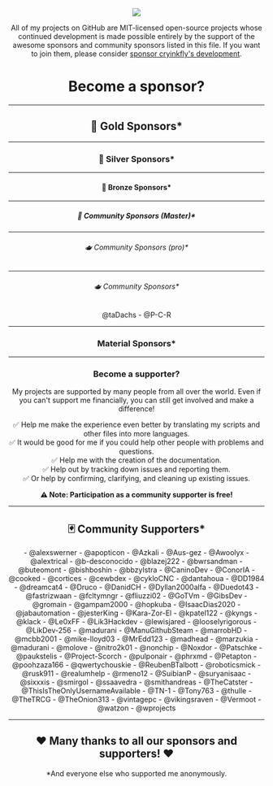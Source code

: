 <p align="center">
<img align="center" src="https://user-images.githubusercontent.com/79079633/173059590-67798395-0798-44ec-a878-6a24c91a4c26.png">
</p>

<p align="center">
All of my projects on GitHub are MIT-licensed open-source projects whose continued development is made possible entirely by the support of the awesome sponsors and community sponsors listed in this file. If you want to join them, please consider <a href="https://github.com/sponsors/cryinkfly">sponsor cryinkfly's development</a>.
</p>

<h1 align="center">
Become a sponsor?
</h1>

---

<h2 align="center">
🥇 Gold Sponsors*
</h2>

---

<h3 align="center">
🥈 Silver Sponsors*
</h3>

---

<h4 align="center">
🥉 Bronze Sponsors*
</h4>

---

<h5 align="center">
🍺 Community Sponsors (Master)*
</h5>

---

<h6 align="center">
🫖 Community Sponsors (pro)*
</h6>

---

<h6 align="center">
🫖 Community Sponsors*
</h6>

<p align="center">
@taDachs - @P-C-R
</p>

---

<h3 align="center">
Material Sponsors*
</h3>

---

<h3 align="center">
Become a supporter?
</h3>

<p align="center">
My projects are supported by many people from all over the world. Even if you can't support me financially, you can still get involved and make a difference!
</p>

<p align="center">
✅ Help me make the experience even better by translating my scripts and other files into more languages. <br>
✅ It would be good for me if you could help other people with problems and questions. <br>
✅ Help me with the creation of the documentation. <br>
✅ Help out by tracking down issues and reporting them. <br>
✅ Or help by confirming, clarifying, and cleaning up existing issues.
</p>

<p align="center">
<b><l>⚠️ Note: Participation as a community supporter is free!</b></l> 
</p>

---

<h2 align="center">
🃏 Community Supporters*
</h2>

<p align="center">
- @alexswerner
- @apopticon
- @Azkali
- @Aus-gez
- @Awoolyx
- @alextrical
- @b-desconocido
- @blazej222
- @bwrsandman
- @buteomont
- @bishboshin
- @bbzylstra
- @CaninoDev
- @ConorIA
- @cooked
- @cortices
- @cewbdex
- @cykloCNC
- @dantahoua
- @DD1984
- @dreamcat4
- @Druco
- @DanidCH
- @Dyllan2000alfa
- @Duedot43
- @fastrizwaan
- @fcltymngr
- @fliuzzi02
- @GoTVm
- @GibsDev
- @gromain
- @gampam2000
- @hopkuba
- @IsaacDias2020
- @jabautomation
- @jesterKing
- @Kara-Zor-El
- @kpatel122
- @kyngs
- @klack
- @Le0xFF
- @Lik3Hackdev
- @lewisjared
- @looselyrigorous
- @LikDev-256
- @madurani
- @ManuGithubSteam
- @marrobHD
- @mcbb2001
- @mike-lloyd03
- @MrEdd123
- @madhead
- @marzukia
- @madurani
- @molove 
- @nitro2k01
- @nonchip
- @Noxdor
- @Patschke
- @paukstelis
- @Project-Scorch
- @pulponair
- @phrxmd
- @Petapton
- @poohzaza166
- @qwertychouskie
- @ReubenBTalbott
- @roboticsmick
- @rusk911
- @realumhelp
- @rmeno12
- @SuibianP
- @suryanisaac
- @sixxxis
- @smirgol
- @ssaavedra
- @smithandreas
- @TheCatster
- @ThisIsTheOnlyUsernameAvailable
- @TN-1
- @Tony763
- @thulle
- @TheTRCG
- @TheOnion313
- @vintagepc
- @vikingsraven
- @Vermoot
- @watzon
- @wprojects
</p>
  
---

<h2 align="center">
❤️ Many thanks to all our sponsors and supporters! ❤️
</h2>  

<p align="center">
*And everyone else who supported me anonymously.
</p>
